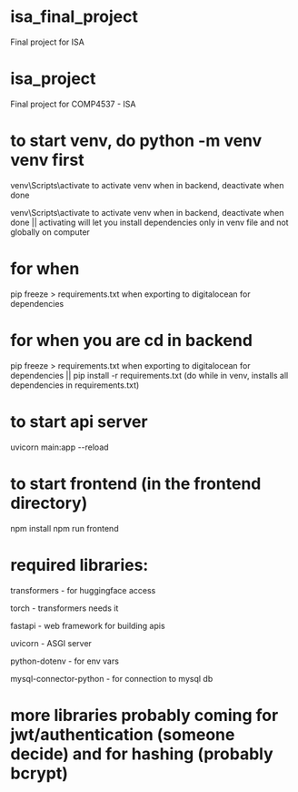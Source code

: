 # isa_final_project
Final project for ISA
# isa_project
Final project for COMP4537 - ISA

# to start venv, do python -m venv venv first
venv\Scripts\activate to activate venv when in backend, deactivate when done

venv\Scripts\activate to activate venv when in backend, deactivate when done ||
activating will let you install dependencies only in venv file and not globally on computer

# for when 
pip freeze > requirements.txt when exporting to digitalocean for dependencies

# for when you are cd in backend
pip freeze > requirements.txt when exporting to digitalocean for dependencies ||
pip install -r requirements.txt (do while in venv, installs all dependencies in requirements.txt)

# to start api server
uvicorn main:app --reload 

# to start frontend (in the frontend directory)
npm install
npm run frontend

# required libraries:
transformers - for huggingface access

torch - transformers needs it

fastapi - web framework for building apis

uvicorn - ASGI server

python-dotenv - for env vars

mysql-connector-python - for connection to mysql db

# more libraries probably coming for jwt/authentication (someone decide) and for hashing (probably bcrypt)
